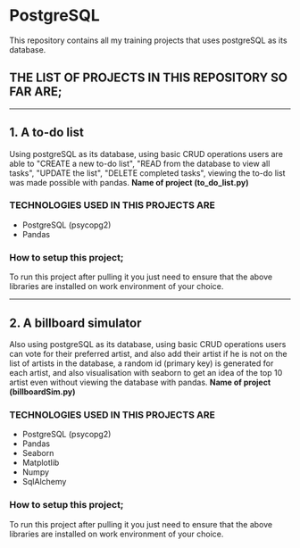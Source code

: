 # PostgreSQL
This repository contains all my training projects that uses postgreSQL as its database.

## THE LIST OF PROJECTS IN THIS REPOSITORY SO FAR ARE;
<hr>
<h2>1. A to-do list</h2>Using postgreSQL as its database, using basic CRUD operations users are able to "CREATE a new to-do list", "READ from the database to view all tasks", "UPDATE the list", "DELETE completed tasks", viewing the to-do list was made possible with pandas. <b>Name of project (to_do_list.py)</b>

### TECHNOLOGIES USED IN THIS PROJECTS ARE
* PostgreSQL  (psycopg2)
* Pandas

### How to setup this project;
To run this project after pulling it you just need to ensure that the above libraries are installed on work environment of your choice.

<hr>
<h2>2. A billboard simulator</h2>Also using postgreSQL as its database, using basic CRUD operations users can vote for their preferred artist, and also add their artist if he is not on the list of artists in the database, a random id (primary key) is generated for each artist, and also visualisation with seaborn to get an idea of the top 10 artist even without viewing the database with pandas. <b>Name of project (billboardSim.py)</b>

### TECHNOLOGIES USED IN THIS PROJECTS ARE
* PostgreSQL (psycopg2)
* Pandas
* Seaborn
* Matplotlib
* Numpy
* SqlAlchemy

### How to setup this project;
To run this project after pulling it you just need to ensure that the above libraries are installed on work environment of your choice.
